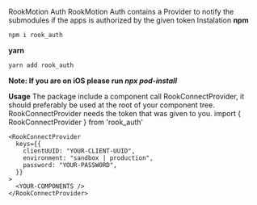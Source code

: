 RookMotion Auth
RookMotion Auth contains a Provider to notify the submodules if the apps is authorized by the given token
Instalation
**npm**

```bash
npm i rook_auth
```

**yarn**

```bash
yarn add rook_auth
```

**Note: If you are on iOS please run _npx pod-install_**

**Usage**
The package include a component call RookConnectProvider, it should preferably be used at the root of your component tree. RookConnectProvider needs the token that was given to you.
import { RookConnectProvider } from 'rook_auth'

```tsx
<RookConnectProvider
  keys={{
    clientUUID: "YOUR-CLIENT-UUID",
    environment: "sandbox | production",
    password: "YOUR-PASSWORD",
  }}
>
  <YOUR-COMPONENTS />
</RookConnectProvider>
```
